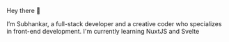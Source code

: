 Hey there 👋

I’m Subhankar, a full-stack developer and a creative coder who specializes in front-end development.
I'm currently learning NuxtJS and Svelte
